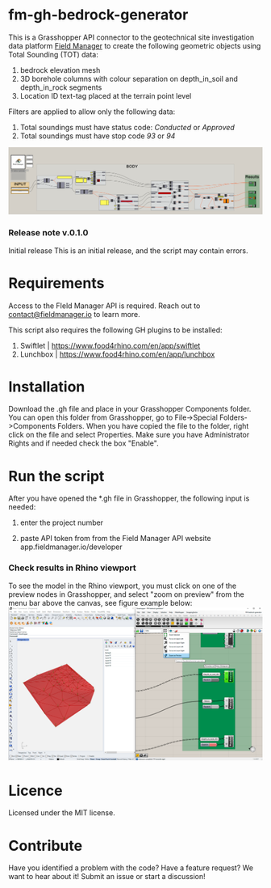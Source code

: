 # fm-gh-bedrock-generator

This is a Grasshopper API connector to the geotechnical site investigation data platform [Field Manager](https://fieldmanager.io) to create the following geometric objects using Total Sounding (TOT) data:
1) bedrock elevation mesh
2) 3D borehole columns with colour separation on depth_in_soil and depth_in_rock segments
3) Location ID text-tag placed at the terrain point level

Filters are applied to allow only the following data:
1. Total soundings must have status code: *Conducted* or *Approved*
2. Total soundings must have stop code *93* or *94*

![Script layout](./figures/fig_1.PNG)

### Release note v.0.1.0
Initial release
This is an initial release, and the script may contain errors. 

# Requirements
Access to the FIeld Manager API is required. Reach out to contact@fieldmanager.io to learn more. 

This script also requires the following GH plugins to be installed:
1. Swiftlet | https://www.food4rhino.com/en/app/swiftlet
2. Lunchbox | https://www.food4rhino.com/en/app/lunchbox

# Installation
Download the .gh file and place in your Grasshopper Components folder. 
You can open this folder from Grasshopper, go to File->Special Folders->Components Folders. 
When you have copied the file to the folder, right click on the file and select Properties. 
Make sure you have Administrator Rights and if needed check the box "Enable".  

# Run the script
After you have opened the *.gh file in Grasshopper, the following input is needed:

1) enter the project number 

2) paste API token from from the Field Manager API website
app.fieldmanager.io/developer

### Check results in Rhino viewport
To see the model in the Rhino viewport, you must click on one of the preview nodes in Grasshopper, and select "zoom on preview" from the menu bar above the canvas, see figure example below: 
![Zoom on preview](./figures/fig_2.PNG)

# Licence
Licensed under the MIT license.

# Contribute
Have you identified a problem with the code? Have a feature request? We want to hear about it! Submit an issue or start a discussion!
